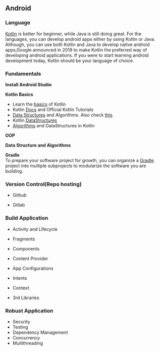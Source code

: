 ## Android

### Language
[Kotlin](https://kotlinlang.org/) is better for beginner, while Java is still doing great.
For the languages, you can develop android apps either by using Kotlin or Java. Although, you can use both Kotlin and Java to develop native android apps,Google announced in 2019 to make Kotlin the preferred way of developing android applications. If you were to start learning android development today, Kotlin should be your language of choice.

### Fundamentals
**Install Android Studio**

**Kotlin Basics**  
* Learn the [basics](https://blog.teamtreehouse.com/absolute-beginners-guide-kotlin) of Kotlin  
* Kotlin [Docs](https://kotlinlang.org/docs/basic-syntax.html)   and Official Kotlin Tutorials  
* [Data Structures](https://www.studytonight.com/data-structures/introduction-to-data-structures) and Algorithms. Also check [this](https://www.tutorialspoint.com/data_structures_algorithms/index.htm).   
* Kotlin [DataStructures](https://kotlinlang.org/docs/collections-overview.html)     
* [Algorithms](https://github.com/bmaslakov/kotlin-algorithm-club) and DataStructures in Kotlin 


**OOP**  

**Data Structure and Algorithms**  

**Gradle**  
To prepare your software project for growth, you can organize a [Gradle](https://docs.gradle.org/current/userguide/what_is_gradle.html) project into multiple subprojects to modularize the software you are building. 
### Version Control(Repo hosting)
* Github

* Gitlab


### Build Application
* Activity and Lifecycle

* Fragments
* Components
* Content Provider
* App Configurations
* Intents
* Context
* 3rd Libraries

### Robust Application
* Security
* Testing
* Dependency Management
* Concurrency
* Multithreading

































